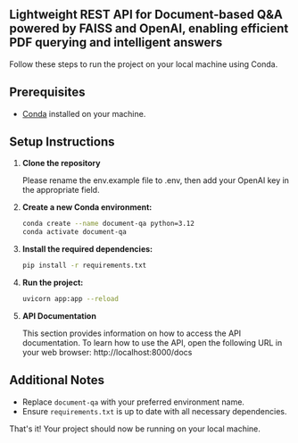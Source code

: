## Lightweight REST API for Document-based Q&A powered by FAISS and OpenAI, enabling efficient PDF querying and intelligent answers

Follow these steps to run the project on your local machine using Conda.

## Prerequisites

- [Conda](https://docs.conda.io/projects/conda/en/latest/user-guide/install/index.html) installed on your machine.

## Setup Instructions

1. **Clone the repository**

   Please rename the env.example file to .env, then add your OpenAI key in the appropriate field.
   
2. **Create a new Conda environment:**
    ```sh
    conda create --name document-qa python=3.12
    conda activate document-qa
    ```

3. **Install the required dependencies:**
    ```sh
    pip install -r requirements.txt
    ```

4. **Run the project:**
    ```sh
    uvicorn app:app --reload
    ```

5. **API Documentation**

    This section provides information on how to access the API documentation.
    To learn how to use the API, open the following URL in your web browser:
    http://localhost:8000/docs


## Additional Notes

- Replace `document-qa` with your preferred environment name.
- Ensure `requirements.txt` is up to date with all necessary dependencies.

That's it! Your project should now be running on your local machine.
